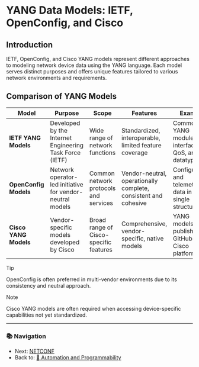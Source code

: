 # YANG Data Models: IETF, OpenConfig, and Cisco

## Introduction
IETF, OpenConfig, and Cisco YANG models represent different approaches to modeling network device data using the YANG language. Each model serves distinct purposes and offers unique features tailored to various network environments and requirements.

## Comparison of YANG Models

| Model                 | Purpose                                                   | Scope                                  | Features                                                        | Example                                                |
| --------------------- | --------------------------------------------------------- | -------------------------------------- | --------------------------------------------------------------- | ------------------------------------------------------ |
| **IETF YANG Models**  | Developed by the Internet Engineering Task Force (IETF)   | Wide range of network functions        | Standardized, interoperable, limited feature coverage           | Common YANG modules for interfaces, QoS, and datatypes |
| **OpenConfig Models** | Network operator-led initiative for vendor-neutral models | Common network protocols and services  | Vendor-neutral, operationally complete, consistent and cohesive | Configuration and telemetry data in a single structure |
| **Cisco YANG Models** | Vendor-specific models developed by Cisco                 | Broad range of Cisco-specific features | Comprehensive, vendor-specific, native models                   | YANG models published on GitHub for Cisco platforms    |

> [!TIP]  
> OpenConfig is often preferred in multi-vendor environments due to its consistency and neutral approach.

> [!NOTE]  
> Cisco YANG models are often required when accessing device-specific capabilities not yet standardized.

---

### 📚 Navigation
- Next: [NETCONF](./netconf.md)
- Back to: [📁 Automation and Programmability](./readme.md)


